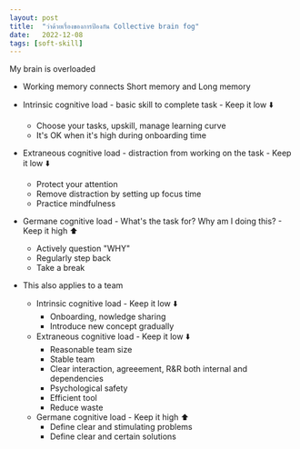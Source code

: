 ```yaml
---
layout: post
title:  "ว่าด้วยเรื่องของการป้องกัน Collective brain fog"
date:   2022-12-08
tags: [soft-skill]
---
```


My brain is overloaded

- Working memory connects Short memory and Long memory
- Intrinsic cognitive load - basic skill to complete task - Keep it low ⬇️ 
  - Choose your tasks, upskill, manage learning curve
  - It's OK when it's high during onboarding time
- Extraneous cognitive load - distraction from working on the task - Keep it low ⬇️ 
  - Protect your attention
  - Remove distraction by setting up focus time
  - Practice mindfulness
- Germane cognitive load - What's the task for? Why am I doing this? - Keep it high ⬆️ 
  - Actively question "WHY"
  - Regularly step back
  - Take a break

- This also applies to a team
  - Intrinsic cognitive load - Keep it low ⬇️ 
    - Onboarding, nowledge sharing
    - Introduce new concept gradually
  - Extraneous cognitive load - Keep it low ⬇️ 
    - Reasonable team size
    - Stable team
    - Clear interaction, agreeement, R&R both internal and dependencies
    - Psychological safety
    - Efficient tool
    - Reduce waste
  - Germane cognitive load - Keep it high ⬆️ 
    - Define clear and stimulating problems
    - Define clear and certain solutions